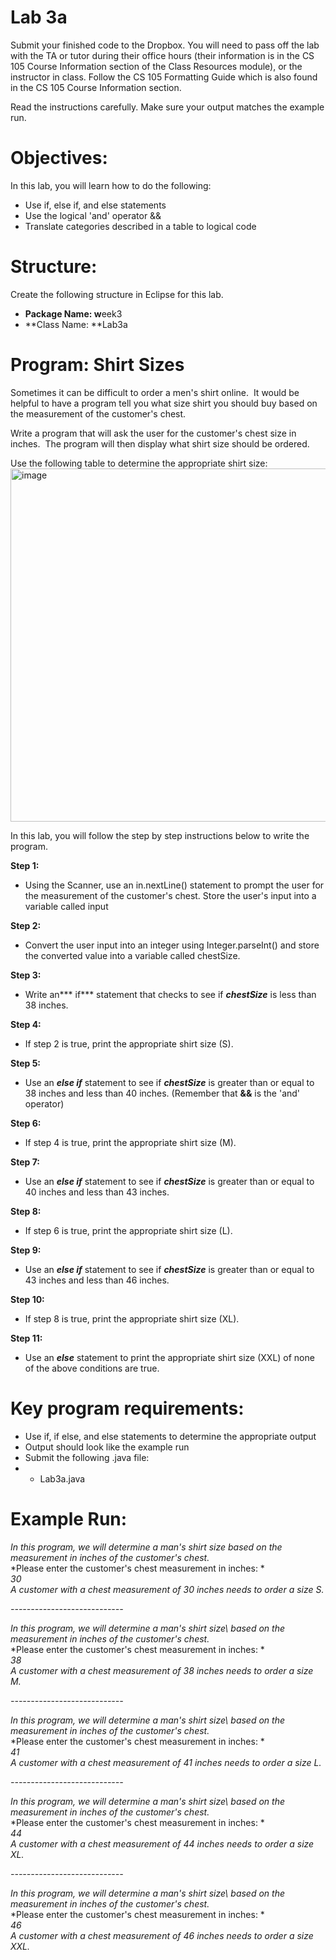 Lab 3a
======

Submit your finished code to the Dropbox. You will need to pass off the lab with the TA or tutor during their office hours (their information is in the CS 105 Course Information section of the Class Resources module), or the instructor in class. Follow the CS 105 Formatting Guide which is also found in the CS 105 Course Information section.

Read the instructions carefully. Make sure your output matches the example run.

Objectives:
===========

In this lab, you will learn how to do the following:

-   Use if, else if, and else statements
-   Use the logical 'and' operator &&
-   Translate categories described in a table to logical code

Structure:
==========

Create the following structure in Eclipse for this lab.

-   **Package Name: w**eek3
-   **Class Name: **Lab3a

Program: Shirt Sizes
====================

Sometimes it can be difficult to order a men's shirt online.  It would be helpful to have a program tell you what size shirt you should buy based on the measurement of the customer's chest.

Write a program that will ask the user for the customer's chest size in inches.  The program will then display what shirt size should be ordered.

Use the following table to determine the appropriate shirt size:
<img width="565" alt="image" src="https://github.com/Ensign-College/CS105Lab3a/assets/130691832/be54a16c-34df-485f-b1a5-54db24de1d3b">


In this lab, you will follow the step by step instructions below to write the program.

**Step 1:**

-   Using the Scanner, use an in.nextLine() statement to prompt the user for the measurement of the customer's chest. Store the user's input into a variable called input

**Step 2:**

-   Convert the user input into an integer using Integer.parseInt() and store the converted value into a variable called chestSize.

**Step 3:**

-   Write an*** if*** statement that checks to see if ***chestSize*** is less than 38 inches.

**Step 4:**

-   If step 2 is true, print the appropriate shirt size (S).

**Step 5:**

-   Use an ***else if*** statement to see if ***chestSize*** is greater than or equal to 38 inches and less than 40 inches. (Remember that **&&** is the 'and' operator)

**Step 6:**

-   If step 4 is true, print the appropriate shirt size (M).

**Step 7:**

-   Use an ***else if*** statement to see if ***chestSize*** is greater than or equal to 40 inches and less than 43 inches.

**Step 8:**

-   If step 6 is true, print the appropriate shirt size (L).

**Step 9:**

-   Use an ***else if*** statement to see if ***chestSize*** is greater than or equal to 43 inches and less than 46 inches.

**Step 10:**

-   If step 8 is true, print the appropriate shirt size (XL).

**Step 11:**

-   Use an ***else*** statement to print the appropriate shirt size (XXL) of none of the above conditions are true.

Key program requirements:
=========================

-   Use if, if else, and else statements to determine the appropriate output
-   Output should look like the example run
-   Submit the following .java file:
-   -   Lab3a.java

Example Run:
============

*In this program, we will determine a man's shirt size based on the measurement in inches of the customer's chest.*\
*Please enter the customer's chest measurement in inches: *\
*30*\
*A customer with a chest measurement of 30 inches needs to order a size S.*

*----------------------------*

*In this program, we will determine a man's shirt size\ based on the measurement in inches of the customer's chest.*\
*Please enter the customer's chest measurement in inches: *\
*38*\
*A customer with a chest measurement of 38 inches needs to order a size M.*

*----------------------------*

*In this program, we will determine a man's shirt size\ based on the measurement in inches of the customer's chest.*\
*Please enter the customer's chest measurement in inches: *\
*41*\
*A customer with a chest measurement of 41 inches needs to order a size L.*

*----------------------------*

*In this program, we will determine a man's shirt size\ based on the measurement in inches of the customer's chest.*\
*Please enter the customer's chest measurement in inches: *\
*44*\
*A customer with a chest measurement of 44 inches needs to order a size XL.*

*----------------------------*

*In this program, we will determine a man's shirt size\ based on the measurement in inches of the customer's chest.*\
*Please enter the customer's chest measurement in inches: *\
*46*\
*A customer with a chest measurement of 46 inches needs to order a size XXL.*
